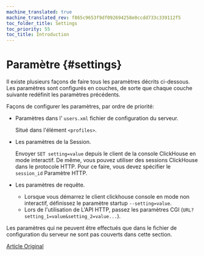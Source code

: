 ```yaml
---
machine_translated: true
machine_translated_rev: f865c9653f9df092694258e0ccdd733c339112f5
toc_folder_title: Settings
toc_priority: 55
toc_title: Introduction
---
```


# Paramètre {#settings}

Il existe plusieurs façons de faire tous les paramètres décrits ci-dessous.
Les paramètres sont configurés en couches, de sorte que chaque couche suivante redéfinit les paramètres précédents.

Façons de configurer les paramètres, par ordre de priorité:

-   Paramètres dans l' `users.xml` fichier de configuration du serveur.

    Situé dans l'élément `<profiles>`.

-   Les paramètres de la Session.

    Envoyer `SET setting=value` depuis le client de la console ClickHouse en mode interactif.
    De même, vous pouvez utiliser des sessions ClickHouse dans le protocole HTTP. Pour ce faire, vous devez spécifier le `session_id` Paramètre HTTP.

-   Les paramètres de requête.

    -   Lorsque vous démarrez le client clickhouse console en mode non interactif, définissez le paramètre startup `--setting=value`.
    -   Lors de l'utilisation de L'API HTTP, passez les paramètres CGI (`URL?setting_1=value&setting_2=value...`).

Les paramètres qui ne peuvent être effectués que dans le fichier de configuration du serveur ne sont pas couverts dans cette section.

[Article Original](https://clickhouse.tech/docs/en/operations/settings/) <!--hide-->

